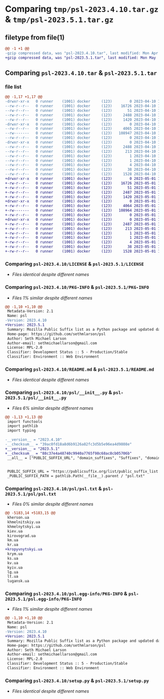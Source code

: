 # Comparing `tmp/psl-2023.4.10.tar.gz` & `tmp/psl-2023.5.1.tar.gz`

## filetype from file(1)

```diff
@@ -1 +1 @@
-gzip compressed data, was "psl-2023.4.10.tar", last modified: Mon Apr 10 13:05:27 2023, max compression
+gzip compressed data, was "psl-2023.5.1.tar", last modified: Mon May  1 13:05:00 2023, max compression
```

## Comparing `psl-2023.4.10.tar` & `psl-2023.5.1.tar`

### file list

```diff
@@ -1,17 +1,17 @@
-drwxr-xr-x   0 runner    (1001) docker     (123)        0 2023-04-10 13:05:27.813867 psl-2023.4.10/
--rw-r--r--   0 runner    (1001) docker     (123)    16726 2023-04-10 13:04:53.000000 psl-2023.4.10/LICENSE
--rw-r--r--   0 runner    (1001) docker     (123)       51 2023-04-10 13:04:53.000000 psl-2023.4.10/MANIFEST.in
--rw-r--r--   0 runner    (1001) docker     (123)     2488 2023-04-10 13:05:27.813867 psl-2023.4.10/PKG-INFO
--rw-r--r--   0 runner    (1001) docker     (123)     1420 2023-04-10 13:04:53.000000 psl-2023.4.10/README.md
-drwxr-xr-x   0 runner    (1001) docker     (123)        0 2023-04-10 13:05:27.813867 psl-2023.4.10/psl/
--rw-r--r--   0 runner    (1001) docker     (123)     4065 2023-04-10 13:05:01.000000 psl-2023.4.10/psl/__init__.py
--rw-------   0 runner    (1001) docker     (123)   108947 2023-04-10 13:05:01.000000 psl-2023.4.10/psl/psl.txt
--rw-r--r--   0 runner    (1001) docker     (123)        0 2023-04-10 13:04:53.000000 psl-2023.4.10/psl/py.typed
-drwxr-xr-x   0 runner    (1001) docker     (123)        0 2023-04-10 13:05:27.813867 psl-2023.4.10/psl.egg-info/
--rw-r--r--   0 runner    (1001) docker     (123)     2488 2023-04-10 13:05:27.000000 psl-2023.4.10/psl.egg-info/PKG-INFO
--rw-r--r--   0 runner    (1001) docker     (123)      213 2023-04-10 13:05:27.000000 psl-2023.4.10/psl.egg-info/SOURCES.txt
--rw-r--r--   0 runner    (1001) docker     (123)        1 2023-04-10 13:05:27.000000 psl-2023.4.10/psl.egg-info/dependency_links.txt
--rw-r--r--   0 runner    (1001) docker     (123)        1 2023-04-10 13:05:15.000000 psl-2023.4.10/psl.egg-info/not-zip-safe
--rw-r--r--   0 runner    (1001) docker     (123)        4 2023-04-10 13:05:27.000000 psl-2023.4.10/psl.egg-info/top_level.txt
--rw-r--r--   0 runner    (1001) docker     (123)       38 2023-04-10 13:05:27.813867 psl-2023.4.10/setup.cfg
--rw-r--r--   0 runner    (1001) docker     (123)     1528 2023-04-10 13:04:53.000000 psl-2023.4.10/setup.py
+drwxr-xr-x   0 runner    (1001) docker     (123)        0 2023-05-01 13:05:00.642043 psl-2023.5.1/
+-rw-r--r--   0 runner    (1001) docker     (123)    16726 2023-05-01 13:04:29.000000 psl-2023.5.1/LICENSE
+-rw-r--r--   0 runner    (1001) docker     (123)       51 2023-05-01 13:04:29.000000 psl-2023.5.1/MANIFEST.in
+-rw-r--r--   0 runner    (1001) docker     (123)     2487 2023-05-01 13:05:00.642043 psl-2023.5.1/PKG-INFO
+-rw-r--r--   0 runner    (1001) docker     (123)     1420 2023-05-01 13:04:29.000000 psl-2023.5.1/README.md
+drwxr-xr-x   0 runner    (1001) docker     (123)        0 2023-05-01 13:05:00.638043 psl-2023.5.1/psl/
+-rw-r--r--   0 runner    (1001) docker     (123)     4064 2023-05-01 13:04:36.000000 psl-2023.5.1/psl/__init__.py
+-rw-------   0 runner    (1001) docker     (123)   108964 2023-05-01 13:04:36.000000 psl-2023.5.1/psl/psl.txt
+-rw-r--r--   0 runner    (1001) docker     (123)        0 2023-05-01 13:04:29.000000 psl-2023.5.1/psl/py.typed
+drwxr-xr-x   0 runner    (1001) docker     (123)        0 2023-05-01 13:05:00.642043 psl-2023.5.1/psl.egg-info/
+-rw-r--r--   0 runner    (1001) docker     (123)     2487 2023-05-01 13:05:00.000000 psl-2023.5.1/psl.egg-info/PKG-INFO
+-rw-r--r--   0 runner    (1001) docker     (123)      213 2023-05-01 13:05:00.000000 psl-2023.5.1/psl.egg-info/SOURCES.txt
+-rw-r--r--   0 runner    (1001) docker     (123)        1 2023-05-01 13:05:00.000000 psl-2023.5.1/psl.egg-info/dependency_links.txt
+-rw-r--r--   0 runner    (1001) docker     (123)        1 2023-05-01 13:04:49.000000 psl-2023.5.1/psl.egg-info/not-zip-safe
+-rw-r--r--   0 runner    (1001) docker     (123)        4 2023-05-01 13:05:00.000000 psl-2023.5.1/psl.egg-info/top_level.txt
+-rw-r--r--   0 runner    (1001) docker     (123)       38 2023-05-01 13:05:00.642043 psl-2023.5.1/setup.cfg
+-rw-r--r--   0 runner    (1001) docker     (123)     1528 2023-05-01 13:04:29.000000 psl-2023.5.1/setup.py
```

### Comparing `psl-2023.4.10/LICENSE` & `psl-2023.5.1/LICENSE`

 * *Files identical despite different names*

### Comparing `psl-2023.4.10/PKG-INFO` & `psl-2023.5.1/PKG-INFO`

 * *Files 1% similar despite different names*

```diff
@@ -1,10 +1,10 @@
 Metadata-Version: 2.1
 Name: psl
-Version: 2023.4.10
+Version: 2023.5.1
 Summary: Mozilla Public Suffix list as a Python package and updated daily
 Home-page: https://github.com/sethmlarson/psl
 Author: Seth Michael Larson
 Author-email: sethmichaellarson@gmail.com
 License: MPL-2.0
 Classifier: Development Status :: 5 - Production/Stable
 Classifier: Environment :: Web Environment
```

### Comparing `psl-2023.4.10/README.md` & `psl-2023.5.1/README.md`

 * *Files identical despite different names*

### Comparing `psl-2023.4.10/psl/__init__.py` & `psl-2023.5.1/psl/__init__.py`

 * *Files 6% similar despite different names*

```diff
@@ -1,13 +1,13 @@
 import functools
 import pathlib
 import typing
 
-__version__ = "2023.4.10"
-__checksum__ = "39ac0fd18a8d6b9126a82fc3d5b5e96ea4d9808e"
+__version__ = "2023.5.1"
+__checksum__ = "88c37e4a48740c9940a7765f98c68ac8cb05706b"
 __all__ = ["PUBLIC_SUFFIX_URL", "domain_suffixes", "Suffixes", "domain_can_set_cookie"]
 
 
 PUBLIC_SUFFIX_URL = "https://publicsuffix.org/list/public_suffix_list.dat"
 _PUBLIC_SUFFIX_PATH = pathlib.Path(__file__).parent / "psl.txt"
```

### Comparing `psl-2023.4.10/psl/psl.txt` & `psl-2023.5.1/psl/psl.txt`

 * *Files 0% similar despite different names*

```diff
@@ -5183,14 +5183,15 @@
 kherson.ua
 khmelnitskiy.ua
 khmelnytskyi.ua
 kiev.ua
 kirovograd.ua
 km.ua
 kr.ua
+kropyvnytskyi.ua
 krym.ua
 ks.ua
 kv.ua
 kyiv.ua
 lg.ua
 lt.ua
 lugansk.ua
```

### Comparing `psl-2023.4.10/psl.egg-info/PKG-INFO` & `psl-2023.5.1/psl.egg-info/PKG-INFO`

 * *Files 1% similar despite different names*

```diff
@@ -1,10 +1,10 @@
 Metadata-Version: 2.1
 Name: psl
-Version: 2023.4.10
+Version: 2023.5.1
 Summary: Mozilla Public Suffix list as a Python package and updated daily
 Home-page: https://github.com/sethmlarson/psl
 Author: Seth Michael Larson
 Author-email: sethmichaellarson@gmail.com
 License: MPL-2.0
 Classifier: Development Status :: 5 - Production/Stable
 Classifier: Environment :: Web Environment
```

### Comparing `psl-2023.4.10/setup.py` & `psl-2023.5.1/setup.py`

 * *Files identical despite different names*

